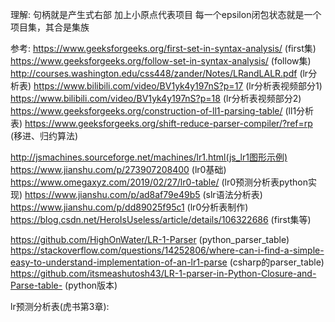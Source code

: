 理解:
句柄就是产生式右部
加上小原点代表项目
每一个epsilon闭包状态就是一个项目集，其合是集族

参考:
https://www.geeksforgeeks.org/first-set-in-syntax-analysis/ (first集)
https://www.geeksforgeeks.org/follow-set-in-syntax-analysis/ (follow集)
http://courses.washington.edu/css448/zander/Notes/LRandLALR.pdf (lr分析表)
https://www.bilibili.com/video/BV1yk4y197nS?p=17 (lr分析表视频部分1)
https://www.bilibili.com/video/BV1yk4y197nS?p=18 (lr分析表视频部分2)
https://www.geeksforgeeks.org/construction-of-ll1-parsing-table/ (ll1分析表)
https://www.geeksforgeeks.org/shift-reduce-parser-compiler/?ref=rp (移进、归约算法)

http://jsmachines.sourceforge.net/machines/lr1.html(js_lr1图形示例)
https://www.jianshu.com/p/273907208400 (lr0基础)
https://www.omegaxyz.com/2019/02/27/lr0-table/ (lr0预测分析表python实现)
https://www.jianshu.com/p/ad8af79e49b5 (slr语法分析表)
https://www.jianshu.com/p/dd89025f95c1 (lr0分析表制作)
https://blog.csdn.net/HeroIsUseless/article/details/106322686 (first集等)

https://github.com/HighOnWater/LR-1-Parser (python_parser_table)
https://stackoverflow.com/questions/14252806/where-can-i-find-a-simple-easy-to-understand-implementation-of-an-lr1-parse (csharp的parser_table)
https://github.com/itsmeashutosh43/LR-1-parser-in-Python-Closure-and-Parse-table- (python版本)

lr预测分析表(虎书第3章):